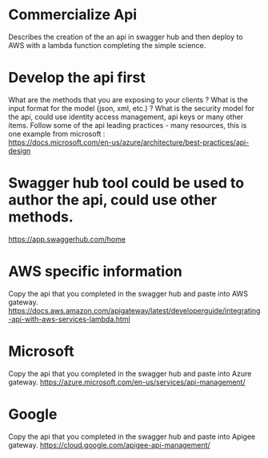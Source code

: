 # Commercialize Api
Describes the creation of the an api in swagger hub and then deploy to AWS with a lambda function completing the simple science.

# Develop the api first  
What are the methods that you are exposing to your clients ?
What is the input format for the model (json, xml, etc.) ?
What is the security model for the api, could use identity access management, api keys or many other items.
Follow some of the api leading practices - many resources, this is one example from microsoft :  
https://docs.microsoft.com/en-us/azure/architecture/best-practices/api-design

# Swagger hub tool could be used to author the api, could use other methods.
https://app.swaggerhub.com/home

# AWS specific information 
Copy the api that you completed in the swagger hub and paste into AWS gateway.
https://docs.aws.amazon.com/apigateway/latest/developerguide/integrating-api-with-aws-services-lambda.html

# Microsoft
Copy the api that you completed in the swagger hub and paste into Azure gateway.
https://azure.microsoft.com/en-us/services/api-management/

# Google
Copy the api that you completed in the swagger hub and paste into Apigee gateway.
https://cloud.google.com/apigee-api-management/




